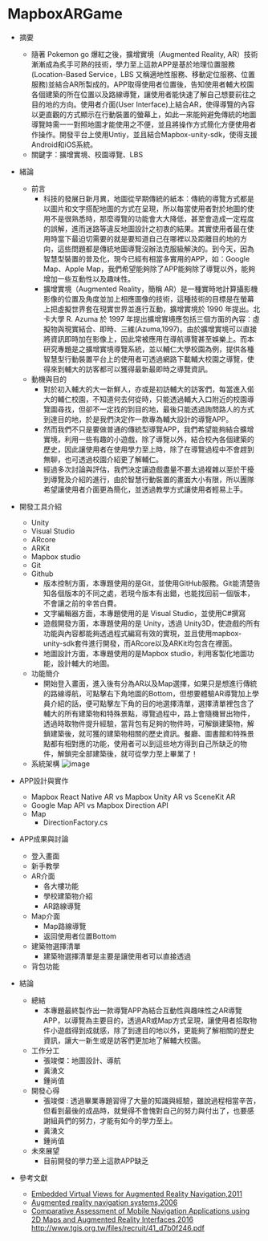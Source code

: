 # MapboxARGame
* 摘要
  * 隨著 Pokemon go 爆紅之後，擴增實境（Augmented Reality, AR）技術漸漸成為炙手可熱的技術，學力至上這款APP是基於地理位置服務(Location-Based Service，LBS 又稱適地性服務、移動定位服務、位置服務)並結合AR所製成的。APP取得使用者位置後，告知使用者輔大校園各個建築的所在位置以及路線導覽，讓使用者能快速了解自己想要前往之目的地的方向。使用者介面(User Interface)上結合AR，使得導覽的內容以更直觀的方式顯示在行動裝置的螢幕上，如此一來能夠避免傳統的地圖導覽時需一一對照地圖才能使用之不便，並且將操作方式簡化方便使用者作操作。開發平台上使用Untiy，並且結合Mapbox-unity-sdk，使得支援Android和iOS系統。
  * 關鍵字：擴增實境、校園導覽、LBS
* 緒論
  * 前言
    * 科技的發展日新月異，地圖從早期傳統的紙本：傳統的導覽方式都是以圖片和文字搭配地圖的方式在呈現，所以每當使用者對於地圖的使用不是很熟悉時，那麼導覽的功能會大大降低，甚至會造成一定程度的誤解，進而迷路等違反地圖設計之初衷的結果。其實使用者最在使用時當下最迫切需要的就是要知道自己在哪裡以及距離目的地的方向，這些問題都是傳統地圖導覽沒辦法克服級解決的。到今天，因為智慧型裝置的普及化，現今已經有相當多實用的APP，如：Google Map、Apple Map，我們希望能夠除了APP能夠除了導覽以外，能夠增加一些互動性以及趣味性。
    * 擴增實境（Augmented Reality，簡稱 AR）是一種實時地計算攝影機影像的位置及角度並加上相應圖像的技術，這種技術的目標是在螢幕上把虛擬世界套在現實世界並進行互動，擴增實境於 1990 年提出。北卡大學 R. Azuma 於 1997 年提出擴增實境應包括三個方面的內容：虛擬物與現實結合、即時、三維(Azuma,1997)。由於擴增實境可以直接將資訊即時加在影像上，因此常被應用在導航導覽甚至娛樂上。而本研究專題是之擴增實境導覽系統，並以輔仁大學校園為例，提供各種智慧型行動裝置平台上的使用者可透過網路下載輔大校園之導覽，使得來到輔大的訪客都可以獲得最新最即時之導覽資訊。
  * 動機與目的
    * 對於初入輔大的大一新鮮人，亦或是初訪輔大的訪客們，每當進入偌大的輔仁校園，不知道何去何從時，只能透過輔大入口附近的校園導覽圖尋找，但卻不一定找的到目的地，最後只能透過詢問路人的方式到達目的地，於是我們決定作一款專為輔大設計的導覽APP。
    * 然而我們不只是要做普通的傳統型導覽APP，我們希望能夠結合擴增實境，利用一些有趣的小遊戲，除了導覽以外，結合校內各個建築的歷史，因此讓使用者在使用學力至上時，除了在導覽過程中不會趕到無聊，也可透過校園介紹更了解輔仁。
    * 經過多次討論與評估，我們決定讓遊戲盡量不要太過複雜以至於干擾到導覽及介紹的進行，由於智慧行動裝置的畫面大小有限，所以團隊希望讓使用者介面更為簡化，並透過教學方式讓使用者輕易上手。
    
* 開發工具介紹
   * Unity
   * Visual Studio
   * ARcore
   * ARKit
   * Mapbox studio
   * Git
   * Github
      * 版本控制方面，本專題使用的是Git，並使用GitHub服務。Git能清楚告知各個版本的不同之處，若現今版本有出錯，也能找回前一個版本，不會讓之前的辛苦白費。
      * 文字編輯器方面，本專題使用的是 Visual Studio，並使用C#撰寫
      * 遊戲開發方面，本專題使用的是 Unity，透過 Unity3D，使遊戲的所有功能與內容都能夠透過程式編寫有效的實現，並且使用mapbox-unity-sdk套件進行開發，而ARcore以及ARKit均包含在裡面。
      * 地圖設計方面，本專題使用的是Mapbox studio，利用客製化地圖功能，設計輔大的地圖。
  * 功能簡介
    * 開始登入畫面，進入後有分為AR以及Map選擇，如果只是想進行傳統的路線導航，可點擊右下角地圖的Bottom，但想要體驗AR導覽加上學員介紹的話，便可點擊左下角的目的地選擇清單，選擇清單裡包含了輔大的所有建築物和特殊景點，導覽過程中，路上會隨機冒出物件，透過時取物件提升經驗，當背包有足夠的物件時，可解鎖建築物，解鎖建築後，就可獲的建築物相關的歷史資訊。餐廳、圖書館和特殊景點都有相對應的功能，使用者可以到這些地方得到自己所缺乏的物件，解鎖完全部建築後，就可從學力至上畢業了！
  * 系統架構
    ![image](https://user-images.githubusercontent.com/38349902/47501552-666f5100-d898-11e8-83b0-24e27145cfa8.png)
     
* APP設計與實作  
  * Mapbox React Native AR vs Mapbox Unity AR vs SceneKit AR
  * Google Map API vs Mapbox Direction API
  * Map
    * DirectionFactory.cs
* APP成果與討論
    * 登入畫面
    * 新手教學
    * AR介面
      * 各大樓功能
      * 學校建築物介紹
      * AR路線導覽
    * Map介面
      * Map路線導覽
      * 返回使用者位置Bottom
    * 建築物選擇清單
      * 建築物選擇清單是主要是讓使用者可以直接透過
    * 背包功能
* 結論
  * 總結
    * 本專題最終製作出一款導覽APP為結合互動性與趣味性之AR導覽APP，以導覽為主要目的，透過AR或Map方式呈現，讓使用者拾取物件小遊戲得到成就感，除了到達目的地以外，更能夠了解相關的歷史資訊，讓大一新生或是訪客們更加地了解輔大校園。
  * 工作分工
    * 張竣傑：地圖設計、導航
    * 黃湧文
    * 鍾尚值
  * 開發心得
    * 張竣傑 : 透過畢業專題習得了大量的知識與經驗，雖說過程相當辛苦，但看到最後的成品時，就覺得不會愧對自己的努力與付出了，也要感謝組員們的努力，才能有如今的學力至上。
    * 黃湧文
    * 鍾尚值
  * 未來展望
    * 目前開發的學力至上這款APP缺乏
* 參考文獻 
  * [Embedded Virtual Views for Augmented Reality Navigation,2011](https://pdfs.semanticscholar.org/cbdb/3ee9a33331f8c4df78c355e90e640e998457.pdf)
  * [Augmented reality navigation systems,2006](https://www.researchgate.net/publication/220606626_Augmented_reality_navigation_systems)
  * [Comparative Assessment of Mobile Navigation Applications using 2D Maps and Augmented Reality Interfaces,2016](https://www.thinkmind.org/download.php?articleid=achi_2016_20_20_20279)
  http://www.tgis.org.tw/files/recruit/41_d7b0f246.pdf

  
  




